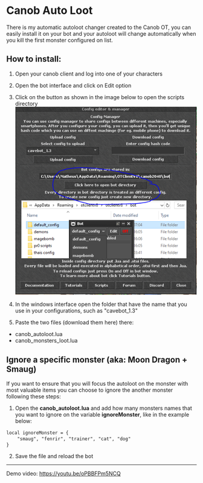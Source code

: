 # Canob Auto Loot
There is my automatic autoloot changer created to the Canob OT, you can easily install it on your bot and your autoloot will change automatically when you kill the first monster configured on list.

## How to install:
1. Open your canob client and log into one of your characters
2. Open the bot interface and click on Edit option
3. Click on the button as shown in the image below to open the scripts directory
![alt text](https://github.com/alldevbr/canobautoloot/blob/main/imgs/open_bot_folder.PNG?raw=true)

4. In the windows interface open the folder that have the name that you use in your configurations, such as "cavebot_1.3"
5. Paste the two files (download them here) there:
- canob_autoloot.lua
- canob_monsters_loot.lua

## Ignore a specific monster (aka: Moon Dragon + Smaug)
If you want to ensure that you will focus the autoloot on the monster with most valuable items you can choose to ignore the another monster following these steps:
1. Open the **canob_autoloot.lua** and add how many monsters names that you want to ignore on the variable **ignoreMonster**, like in the example below:

```
local ignoreMonster = { 
    "smaug", "fenrir", "trainer", "cat", "dog"
}
```
2. Save the file and reload the bot

----------

Demo video: https://youtu.be/oPBBFPm5NCQ
